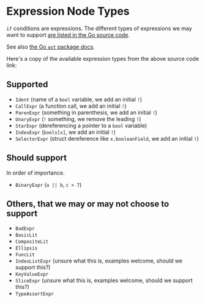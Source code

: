 # Expression Node Types

`if` conditions are expressions. The different types of expressions we may want to
support [are listed in the Go source code][expression types].

See also [the Go `ast` package docs](https://pkg.go.dev/go/ast).

Here's a copy of the available expression types from the above source code link:

## Supported

* `Ident` (name of a `bool` variable, we add an initial `!`)
* `CallExpr` (a function call, we add an initial `!`)
* `ParenExpr`  (something in parenthesis, we add an initial `!`)
* `UnaryExpr` (`!` something, we remove the leading `!`)
* `StarExpr` (dereferencing a pointer to a `bool` variable)
* `IndexExpr` (`bools[x]`, we add an initial `!`)
* `SelectorExpr` (struct dereference like `x.booleanField`, we add an initial `!`)

## Should support

In order of importance.

* `BinaryExpr` (`a || b`, `c > 7`)

## Others, that we may or may not choose to support

* `BadExpr`
* `BasicLit`
* `CompositeLit`
* `Ellipsis`
* `FuncLit`
* `IndexListExpr` (unsure what this is, examples welcome, should we support this?)
* `KeyValueExpr`
* `SliceExpr` (unsure what this is, examples welcome, should we support this?)
* `TypeAssertExpr`

[expression types]: https://cs.opensource.google/go/go/+/refs/tags/go1.20.2:src/go/ast/ast.go;l=548-573
